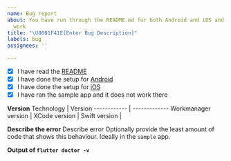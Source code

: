 ```yaml
---
name: Bug report
about: You have run through the README.md for both Android and iOS and it still won't
  work
title: "\U0001F41E[Enter Bug Description]"
labels: bug
assignees: ''

---
```


- [x] I have read the [README](https://github.com/vrtdev/flutter_workmanager/blob/master/README.md)
- [x] I have done the setup for [Android](https://github.com/vrtdev/flutter_workmanager/blob/master/ANDROID_SETUP.md)
- [x] I have done the setup for [iOS](https://github.com/vrtdev/flutter_workmanager/blob/master/IOS_SETUP.md)
- [x] I have ran the sample app and it does not work there

**Version**
Technology | Version
------------ | -------------
Workmanager version | 
XCode version | 
Swift version |

**Describe the error**
Describe error
Optionally provide the least amount of code that shows this behaviour. Ideally in the `sample` app.

**Output of `flutter doctor -v`**

